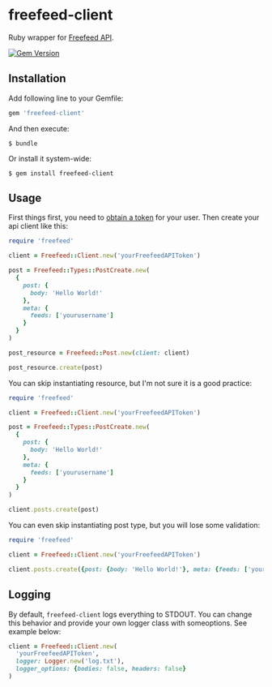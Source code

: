 # freefeed-client

Ruby wrapper for [Freefeed API](https://fetsh.github.io/freefeed-api).

[![Gem Version](https://badge.fury.io/rb/feefeed-client.svg)](http://badge.fury.io/rb/freefeed-client)

## Installation

Add following line to your Gemfile:

```ruby
gem 'freefeed-client'
```

And then execute:

```shell
$ bundle
```

Or install it system-wide:

```shell
$ gem install freefeed-client
```

## Usage

First things first, you need to [obtain a token](https://fetsh.github.io/freefeed-api/#authentication) for your user. Then create your api client like this:

```ruby
require 'freefeed'

client = Freefeed::Client.new('yourFreefeedAPIToken')

post = Freefeed::Types::PostCreate.new(
  {
    post: { 
      body: 'Hello World!'
    },
    meta: {
      feeds: ['yourusername']
    }
  }
)

post_resource = Freefeed::Post.new(client: client)

post_resource.create(post)
```

You can skip instantiating resource, but I'm not sure it is a good practice:

```ruby
require 'freefeed'

client = Freefeed::Client.new('yourFreefeedAPIToken')

post = Freefeed::Types::PostCreate.new(
  {
    post: { 
      body: 'Hello World!'
    },
    meta: {
      feeds: ['yourusername']
    }
  }
)

client.posts.create(post)
```

You can even skip instantiating post type, but you will lose some validation:


```ruby
require 'freefeed'

client = Freefeed::Client.new('yourFreefeedAPIToken')

client.posts.create({post: {body: 'Hello World!'}, meta: {feeds: ['yourusername']}})
```

## Logging

By default, `freefeed-client` logs everything to STDOUT. You can change this behavior and provide your own logger class with someoptions. See example below:

```ruby
client = Freefeed::Client.new(
  'yourFreefeedAPIToken',
  logger: Logger.new('log.txt'),
  logger_options: {bodies: false, headers: false}
)
```
